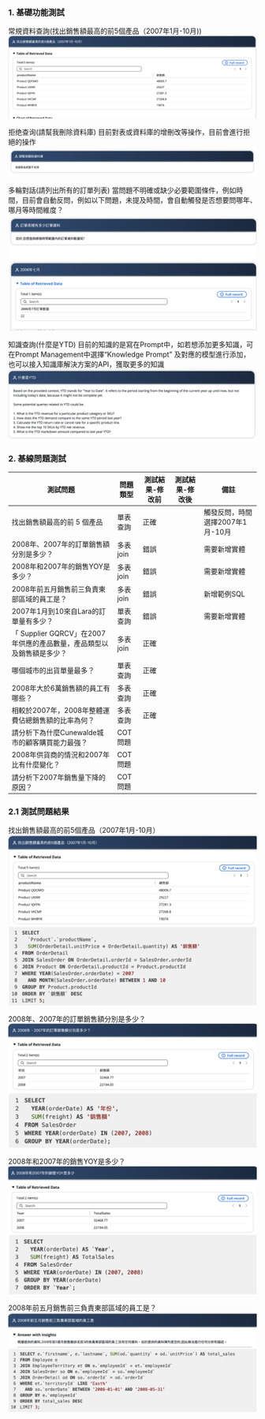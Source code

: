 ### 1. 基礎功能測試
常規資料查詢(找出銷售額最高的前5個產品（2007年1月-10月))
![image](images/q1.png)

拒绝查询(請幫我刪除資料庫)
目前對表或資料庫的增刪改等操作，目前會進行拒絕的操作
![image](images/q2.png)

多輪對話(請列出所有的訂單列表)
當問題不明確或缺少必要範圍條件，例如時間，目前會自動反問，例如以下問題，未提及時間，會自動觸發是否想要問哪年、哪月等時間維度？
![image](images/q3.png)

知識查詢(什麼是YTD)
目前的知識的是寫在Prompt中，如若想添加更多知識，可在Prompt Management中選擇“Knowledge Prompt” 及對應的模型進行添加，也可以接入知識庫解決方案的API，獲取更多的知識
![image](images/q4.png)

### 2. 基線問題測試
| 測試問題 | 問題類型 | 測試結果-修改前 | 測試結果-修改後 | 備註  | 
| -------- | -------- | -------- | -------- | -------- | 
| 找出銷售額最高的前 5 個產品 | 單表查詢 | 正確 |  | 觸發反問，時間選擇2007年1月-10月 | 
| 2008年、2007年的訂單銷售額分別是多少？ | 多表join | 錯誤 |  | 需要新增實體 | 
| 2008年和2007年的銷售YOY是多少？ | 多表join | 錯誤 |  | 需要新增實體 | 
| 2008年前五月銷售前三負責東部區域的員工是？ | 多表join | 錯誤 |  | 新增範例SQL | 
| 2007年1月到10來自Lara的訂單量有多少？ | 單表查詢 | 錯誤 |  | 需要新增實體 | 
| 「 Supplier GQRCV」在2007年供應的產品數量，產品類型以及銷售額是多少？ | 多表join | 正確 |  |  | 
| 哪個城市的出貨單量最多？ | 單表查詢 | 正確 |  |  | 
| 2008年大於6萬銷售額的員工有哪些？ | 多表查詢 | 正確 |  |  | 
| 相較於2007年，2008年整體運費佔總銷售額的比率為何？ | 多表查詢 | 正確 |  |  | 
| 請分析下為什麼Cunewalde城市的顧客購買能力最強？ | COT問題 |  |  |  | 
| 2008年供貨商的情況和2007年比有什麼變化？ | COT問題 |  |  |  | 
| 請分析下2007年銷售量下降的原因？ | COT問題 |  |  |  | 

### 2.1 測試問題結果
找出銷售額最高的前5個產品（2007年1月-10月）
![image](images/a1-1.png)
![image](images/a1-2.png)

2008年、2007年的訂單銷售額分別是多少？
![image](images/a2-1.png)
![image](images/a2-2.png)

2008年和2007年的銷售YOY是多少？
![image](images/a3-1.png)
![image](images/a3-2.png)

2008年前五月銷售前三負責東部區域的員工是？
![image](images/a4-1.png)
![image](images/a4-2.png)




